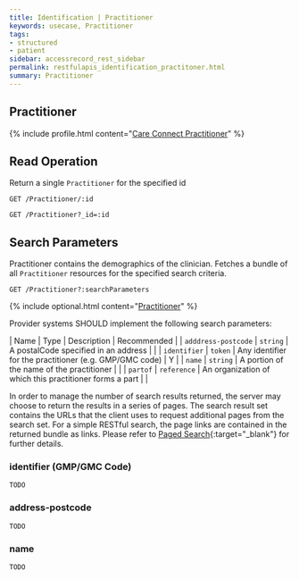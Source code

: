 ```yaml
---
title: Identification | Practitioner
keywords: usecase, Practitioner
tags:
- structured
- patient
sidebar: accessrecord_rest_sidebar
permalink: restfulapis_identification_practitoner.html
summary: Practitioner
---
```


## Practitioner ##

{% include profile.html content="[Care Connect Practitioner](http://www.interopen.org/candidate-profiles/care-connect/CareConnect-Practitioner-1.html)" %}

## Read Operation ##

Return a single `Practitioner` for the specified id

```http
GET /Practitioner/:id
```

```http
GET /Practitioner?_id=:id
```

## Search Parameters ##

Practitioner contains the demographics of the clinician. Fetches a bundle of all `Practitioner` resources for the specified search criteria.

```http
GET /Practitioner?:searchParameters
```

{% include optional.html content="[Practitioner](https://www.hl7.org/fhir/DSTU2/practitioner.html#search)" %}

Provider systems SHOULD implement the following search parameters:

| Name | Type | Description | Recommended |
| `adddress-postcode` | `string` | A postalCode specified in an address |  |
| `identifier` | `token` | 	Any identifier for the practitioner (e.g. GMP/GMC code) | Y |
| `name` | `string` | A portion of the name of the practitioner | |
| `partof` | `reference` | An organization of which this practitioner forms a part | |


In order to manage the number of search results returned, the server may choose to return the results in a series of pages. The search result set contains the URLs that the client uses to request additional pages from the search set. For a simple RESTful search, the page links are contained in the returned bundle as links. Please refer to [Paged Search](https://www.hl7.org/fhir/DSTU2/search.html#count){:target="_blank"} for further details.



### identifier (GMP/GMC Code) ###

```
TODO
```

### address-postcode

```
TODO
```

### name ###

```
TODO
```